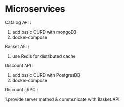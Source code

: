 # Microservices

Catalog API : 
1. add basic CURD with mongoDB
2. docker-compose

Basket API :
1. use Redis for distributed cache

Discount API :
1. add basic CURD with PostgresDB 
2. docker-compose

Discount gRPC :

1.provide server method & communicate with Basket.API
